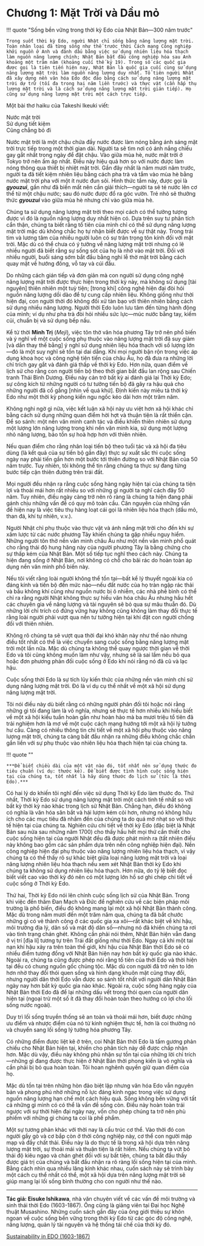# Chương 1: Mặt Trời và Dầu mỏ

!!! quote "Sống bền vững trong thời kỳ Edo của Nhật Bản&mdash;300 năm trước"

    Trong suốt thời kỳ Edo, người Nhật chỉ sống bằng năng lượng mặt trời. Toàn nhân loại đã từng sống như thế trước thời Cách mạng Công nghiệp khởi nguồn ở Anh và đánh dấu bằng việc sử dụng nhiên liệu hóa thạch làm nguồn năng lượng chính; Nhật Bản bắt đầu công nghiệp hóa sau Anh khoảng một trăm năm (khoảng cuối thế kỷ 19). Trong số các quốc gia được gọi là tiên tiến hiện nay, Nhật Bản là quốc gia cuối cùng sử dụng năng lượng mặt trời làm nguồn năng lượng duy nhất. Tổ tiên người Nhật đã xây dựng nền văn hóa Edo độc đáo bằng cách sử dụng năng lượng mặt trời dự trữ (tối đa trong hai năm liền trước) và thực vật (cần hấp thụ lượng mặt trời và là cách sử dụng năng lượng mặt trời gián tiếp). Họ cũng sử dụng năng lượng mặt trời một cách trực tiếp.

Một bài thơ haiku của Takeshi Ikeuki viết:

Nước mặt trời <br/>
Sử dụng tiết kiệm <br/>
Cũng chẳng bỏ đi <br/>

Nước mặt trời là một chậu chứa đầy nước được làm nóng bằng ánh sáng mặt trời trực tiếp trong một thời gian dài. Người ta sẽ tìm nơi có ánh nắng chiếu gay gắt nhất trong ngày để đặt chậu. Vào giữa mùa hè, nước mặt trời ở Tokyo trở nên ấm áp nhất. Điều này hiệu quả hơn so với nước được làm nóng thông qua thiết bị nhiệt mặt trời. Gần đây nhất là năm mươi năm trước, người ta đã tiết kiệm nhiên liệu bằng cách pha trà và tắm vào mùa hè bằng nước mặt trời pha với một ít nước đun sôi. Hình thức tắm này, được gọi là ***gyouzui***, gần như đã biến mất nên cần giải thích&mdash;người ta sẽ té nước lên cơ thể từ một chậu nước; sau đó nước được đổ ra góc vườn. Trẻ nhỏ sẽ thưởng thức ***gyouzui*** vào giữa mùa hè nhưng chỉ vào giữa mùa hè.

Chúng ta sử dụng năng lượng mặt trời theo mọi cách có thể tưởng tượng được vì đó là nguồn năng lượng duy nhất hiện có. Dựa trên suy tư phân tích cẩn thận, chúng ta biết rằng tổ tiên của mình chỉ có thể sử dụng năng lượng mặt trời mặc dù không chắc họ tự nhận biết được về sự thật này. Trong trái tim và lương tâm của nhiều người luôn có sự trân trọng tôn kính đối với mặt trời. Mặc dù có thể chưa có ý tưởng về năng lượng mặt trời nhưng có lẽ nhiều người đã biết rằng sự sống sót của họ là nhờ vào mặt trời. Đối với nhiều người, buổi sáng sớm bắt đầu bằng nghi lễ thờ mặt trời bằng cách quay mặt về hướng đông, vỗ tay và cúi đầu.

Do những cách gián tiếp và đơn giản mà con người sử dụng công nghệ năng lượng mặt trời được thực hiện trong thời kỳ này, mà không sử dụng [tài nguyên] thiên nhiên một tuỳ tiện; [trong khi] công nghệ hiện đại đòi hỏi nguồn năng lượng dồi dào để tự cung cấp nhiên liệu. Không giống như thời hiện đại, con người thời đó không đối xử tàn bạo với thiên nhiên bằng cách sử dụng nhiều năng lượng. Người thời Edo luôn lưu tâm đến từng hành động của mình; ví dụ như pha trà đòi hỏi nhiều sức lực&mdash;múc nước bằng tay, kiếm củi, chuẩn bị và sử dụng bếp nấu.

Kể từ thời **Minh Trị** (*Meji*), việc tôn thờ văn hóa phương Tây trở nên phổ biến và ý nghĩ về một cuộc sống phụ thuộc vào năng lượng mặt trời đã suy giảm [và dần thay thế bằng] ý nghĩ sử dụng nhiên liệu hóa thạch với số lượng lớn&mdash;đó là một suy nghĩ sẽ tồn tại dai dẳng. Khi mọi người bận rộn trong việc áp dụng khoa học và công nghệ tiên tiến của châu Âu, họ đã đưa ra những lời chỉ trích gay gắt và đánh giá thấp về thời kỳ Edo. Hơn nữa, quan điểm về lịch sử cho rằng con người tiến bộ theo thời gian bắt đầu lan rộng sau Chiến tranh Thái Bình Dương. Điều này cản trở bất kỳ ai đánh giá lại Thời kỳ Edo; sự công kích từ những người có tư tưởng tiến bộ đã gây ra hậu quả cho những người đã cố gắng [nhìn về quá khứ]. Định kiến này miêu tả thời kỳ Edo như một thời kỳ phong kiến ngu ngốc kéo dài hơn một trăm năm.

Không nghi ngờ gì nữa, việc kết luận xã hội này ưu việt hơn xã hội khác chỉ bằng cách sử dụng những quan điểm hời hợt và thuận tiện là rất thiển cận. Để so sánh: một nền văn minh canh tác và điều khiển thiên nhiên sử dụng một lượng lớn năng lượng trong khi nền văn minh kia, sử dụng một lượng nhỏ năng lượng, bảo tồn sự hoà hợp hơn với thiên nhiên.

Nếu quan điểm cho rằng nhân loại tiến bộ theo tuổi tác và xã hội đa tiêu dùng (là kết quả của sự tiến bộ gần đây) thực sự xuất sắc thì cuộc sống ngày nay phải tiến gần hơn một bước tới thiên đường so với Nhật Bản của 50 năm trước. Tuy nhiên, tôi không thể tin rằng chúng ta thực sự đang từng bước tiếp cận thiên đường trên trái đất.

Mọi người đều nhận ra rằng cuộc sống hàng ngày hiện tại của chúng ta tiện lợi và thoải mái hơn rất nhiều so với những gì người ta nghĩ cách đây 50 năm. Tuy nhiên, điều ngày càng trở nên rõ ràng là chúng ta hiện đang phải gánh chịu những vấn đề có quy mô toàn cầu. Căn nguyên của những vấn đề hiện nay là việc tiêu thụ hàng loạt cái gọi là nhiên liệu hóa thạch (dầu mỏ, than đá, khí tự nhiên, v.v.).

Người Nhật chỉ phụ thuộc vào thực vật và ánh nắng mặt trời cho đến khi sự xâm lược từ các nước phương Tây khiến chúng ta gặp nhiều nguy hiểm. Những người tôn thờ nền văn minh châu Âu như một nền văn minh phổ quát cho rằng thái độ hung hăng này của người phương Tây là bằng chứng cho sự thấp kém của Nhật Bản. Một số tiếp tục nghĩ theo cách này. Chúng ta hiện đang sống ở Nhật Bản, nơi không có chỗ cho bãi rác do hoàn toàn áp dụng nền văn minh phổ biến này.

Nếu tôi viết rằng loài người không thể tồn tại&mdash;bất kể lý thuyết ngoài kia có đáng kính và tiến bộ đến mức nào&mdash;nếu đất nước của họ tràn ngập rác thải và bầu không khí cũng như nguồn nước bị ô nhiễm, các nhà phê bình có thể chỉ ra rằng người Nhật không thực sự hiểu văn hóa châu Âu nhưng hầu hết các chuyên gia về năng lượng và tài nguyên sẽ bỏ qua sự mâu thuẫn đó. Dù những lời chỉ trích có đứng vững hay không cũng không làm thay đổi thực tế rằng loài người phải vượt qua nền tư tưởng hiện tại khi đặt con người chống đối với thiên nhiên.

Không rõ chúng ta sẽ vượt qua thời đại khó khăn này như thế nào nhưng điều tốt nhất có thể là việc chuyển sang cuộc sống bằng năng lượng mặt trời một lần nữa. Mặc dù chúng ta không thể quay ngược thời gian về thời Edo và tôi cũng không muốn làm như vậy, nhưng sẽ là sai lầm nếu bỏ qua hoặc đơn phương phản đối cuộc sống ở Edo khi nói rằng nó đã cũ và lạc hậu.

Cuộc sống thời Edo là sự tích lũy kiến thức của những nền văn minh chỉ sử dụng năng lượng mặt trời. Đó là ví dụ cụ thể nhất về một xã hội sử dụng năng lượng mặt trời.

Tôi nói điều này dù biết rằng có những người phản đối tôi hoặc nói rằng những gì tôi đang làm là vô nghĩa, nhưng sẽ thực tế hơn nhiều khi hiểu biết về một xã hội kiểu tuần hoàn gần như hoàn hảo mà ba mươi triệu tổ tiên đã trải nghiệm hơn là mơ về một cuộc cách mạng hướng tới một xã hội lý tưởng hư cấu. Càng có nhiều thông tin chi tiết về một xã hội phụ thuộc vào năng lượng mặt trời, chúng ta càng bắt đầu nhận ra những điều không chắc chắn gắn liền với sự phụ thuộc vào nhiên liệu hóa thạch hiện tại của chúng ta.

!!! quote ""

    ***Để biết chiều dài của một vật nào đó, tốt nhất nên sử dụng thước đo tiêu chuẩn (ví dụ: thước kẻ). Để biết được tình hình cuộc sống hiện tại của chúng ta, tốt nhất là hãy dùng thước đo lịch sử (tức là thời Edo).***

Có hai lý do khiến tôi nghĩ đến việc sử dụng Thời kỳ Edo làm thước đo. Thứ nhất, Thời kỳ Edo sử dụng năng lượng mặt trời một cách tinh tế nhất so với bất kỳ thời kỳ nào khác trong lịch sử Nhật Bản. Chẳng hạn, điều đó không có nghĩa là văn hóa săn bắt và hái lượm kém cỏi hơn, nhưng nó không hữu ích cho các mục tiêu đã nhắm đến của chúng ta do quá mờ nhạt so với thực tế hiện tại của chúng ta. Nghiên cứu chi tiết về thời kỳ Edo (đặc biệt là Nhật Bản sau nửa sau những năm 1700) cho thấy hầu hết mọi thứ cần thiết cho cuộc sống hiện tại của người Nhật đều đã được phát minh ra (tất nhiên điều này không bao gồm các sản phẩm dựa trên nền công nghiệp hiện đại). Nền công nghiệp hiện đại phụ thuộc vào năng lượng nhiên liệu hóa thạch, vì vậy chúng ta có thể thấy rõ sự khác biệt giữa loại năng lượng mặt trời và loại năng lượng nhiên liệu hóa thạch nếu xem xét Nhật Bản thời kỳ Edo khi chúng ta không sử dụng nhiên liệu hóa thạch. Hơn nữa, do tỷ lệ biết đọc biết viết cao vào thời kỳ đó nên có một lượng lớn hồ sơ ghi chép chi tiết về cuộc sống ở Thời kỳ Edo.

Thứ hai, Thời kỳ Edo nói lên chính cuộc sống lịch sử của Nhật Bản. Trong khi việc đến thăm Đan Mạch và Đức để nghiên cứu về các biện pháp môi trường là phổ biến, điều đó không mang lại một xã hội Nhật Bản thành công. Mặc dù trong năm mươi đến một trăm năm qua, chúng ta đã bắt chước những gì có vẻ thành công ở các quốc gia xa xôi&mdash;rất khác biệt về khí hậu, môi trường địa lý, dân số và mật độ dân số&mdash;nhưng nó đã khiến chúng ta rơi vào tình trạng chán ghét. Không cần phải nói thêm, Nhật Bản hiện vẫn đang ở vị trí [địa lí] tương tự trên Trái đất giống như thời Edo. Ngay cả khi một tai nạn khí hậu xảy ra trên toàn thế giới, khí hậu của Nhật Bản thời Edo sẽ có nhiều điểm tương đồng với Nhật Bản hiện nay hơn bất kỳ quốc gia nào khác. Ngoài ra, chúng ta cũng được phép nói rằng tổ tiên của thời Edo và thời hiện tại đều có chung nguồn gốc chủng tộc. Mặc dù con người đã trở nên to lớn hơn nhờ thay đổi thói quen sống và hình dạng khuôn mặt cũng thay đổi, nhưng người dân thời Edo vẫn được so sánh tốt nhất với người dân Nhật Bản ngày nay hơn bất kỳ quốc gia nào khác. Ngoài ra, cuộc sống hàng ngày của Nhật Bản thời Edo đã để lại những dấu vết trong thói quen của người dân hiện tại (ngoại trừ một số ít đã thay đổi hoàn toàn theo hướng có lợi cho lối sống nước ngoài).

Duy trì lối sống truyền thống sẽ an toàn và thoải mái hơn, biết được những ưu điểm và nhược điểm của nó từ kinh nghiệm thực tế, hơn là coi thường nó và chuyển sang lối sống lý tưởng hóa phương Tây.

Có những điểm được liệt kê ở trên, coi Nhật Bản thời Edo là tấm gương phản chiếu cho Nhật Bản hiện tại, khiến cho phân tích này dễ được chấp nhận hơn. Mặc dù vậy, điều này không phủ nhận sự tồn tại của những lời chỉ trích&mdash;những gì đang được thực hiện ở Nhật Bản thời phong kiến là vô nghĩa và cần phải bị bỏ qua hoàn toàn. Tôi hoan nghênh quyền giữ quan điểm của họ.

Mặc dù tồn tại trên những hòn đảo biệt lập nhưng văn hóa Edo vẫn nguyên bản và phong phú nhờ những nỗ lực đáng kinh ngạc trong việc sử dụng nguồn năng lượng hạn chế một cách hiệu quả. Sống không bền vững với tất cả những gì mình có có thể là vấn đề sống còn. Điều này hoàn toàn trái ngược với sự thời hiện đại ngày nay, vốn cho phép chúng ta trở nên phù phiếm với những gì chúng ta coi là phế phẩm.

Một sự tương phản khác với thời nay là cấu trúc cơ thể. Vào thời đó con người gầy gò và cơ bắp còn ở thời công nghiệp này, cơ thể con người mập mạp và đầy chất thải. Điều này là do thực tế là trong xã hội dựa trên năng lượng mặt trời, sự thoải mái và thuận tiện là rất hiếm. Nếu chúng ta vứt bỏ thái độ kiêu ngạo và chán ghét đối với sự bất tiện, chúng ta bắt đầu thấy được giá trị của chúng và bắt đầu nhận ra rõ ràng lối sống hiện tại của mình. Bằng cách nhìn qua nhiều lăng kính khác nhau, cuốn sách này sẽ trình bày một cách cụ thể nhất có thể, một xã hội dựa trên năng lượng mặt trời sẽ giúp mang lại lối sống bình thường cho con người như thế nào.

<hr/>

**Tác giả: Eisuke Ishikawa**, nhà văn chuyên viết về các vấn đề môi trường và sinh thái thời Edo (1603-1867). Ông cũng là giảng viên tại Đại học Nghệ thuật Musashino. Những cuốn sách gần đây của ông giới thiệu sự khôn ngoan về cuộc sống bền vững trong thời kỳ Edo từ các góc độ công nghệ, năng lượng, quản lý tài nguyên và hệ thống tái chế của thời kỳ đó.

[Sustainability in EDO (1603-1867)](https://www.japanfs.org/en/edo/index.html)